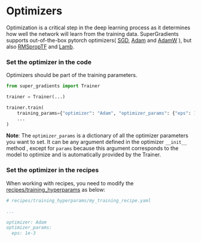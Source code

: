 # Optimizers

Optimization is a critical step in the deep learning process as it determines how well the network will learn from the training data.
SuperGradients supports out-of-the-box pytorch optimizers(
[SGD](https://pytorch.org/docs/stable/generated/torch.optim.SGD.html#torch.optim.SGD), 
[Adam](https://pytorch.org/docs/stable/generated/torch.optim.Adam.html#torch.optim.Adam) and 
[AdamW](https://pytorch.org/docs/stable/generated/torch.optim.AdamW.html#torch.optim.AdamW)
), but also 
[RMSpropTF](http://www.cs.toronto.edu/~tijmen/csc321/slides/lecture_slides_lec6.pdf) and 
[Lamb](https://github.com/NVIDIA/DeepLearningExamples/blob/master/PyTorch/LanguageModeling/Transformer-XL/pytorch/lamb.py).

### Set the optimizer in the code
Optimizers should be part of the training parameters.


```py
from super_gradients import Trainer

trainer = Trainer(...)

trainer.train(
    training_params={"optimizer": "Adam", "optimizer_params": {"eps": 1e-3}, ...}, 
    ...
)
```

**Note**:
The `optimizer_params` is a dictionary of all the optimizer parameters you want to set. It can be any argument defined in the optimizer `__init__` method , except for `params` because this argument corresponds to the model to optimize and is automatically provided by the Trainer.


### Set the optimizer in the recipes
When working with recipes, you need to modify the [recipes/training_hyperparams](https://github.com/Deci-AI/super-gradients/tree/master/src/super_gradients/recipes/training_hyperparams) as below:

```yaml
# recipes/training_hyperparams/my_training_recipe.yaml

...

optimizer: Adam
optimizer_params:
  eps: 1e-3
```
